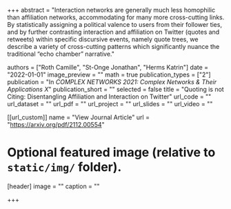 +++
abstract = "Interaction networks are generally much less homophilic than affiliation networks, accommodating for many more cross-cutting links. By statistically assigning a political valence to users from their follower ties, and by further contrasting interaction and affiliation on Twitter (quotes and retweets) within specific discursive events, namely quote trees, we describe a variety of cross-cutting patterns which significantly nuance the traditional “echo chamber” narrative."

authors = ["Roth Camille", "St-Onge Jonathan", "Herms Katrin"]
date = "2022-01-01"
image_preview = ""
math = true
publication_types = ["2"]
publication = "In *COMPLEX NETWORKS 2021: Complex Networks & Their Applications X*"
publication_short = ""
selected = false
title = "Quoting is not Citing: Disentangling Affiliation and Interaction on Twitter"
url_code = ""
url_dataset = ""
url_pdf = ""
url_project = ""
url_slides = ""
url_video = ""

[[url_custom]]
name = "View Journal Article"
url = "https://arxiv.org/pdf/2112.00554"

# Optional featured image (relative to `static/img/` folder).
[header]
image = ""
caption = ""

+++
